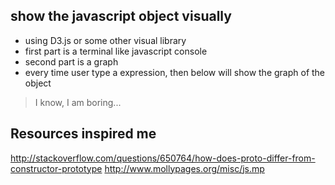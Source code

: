 ## show the javascript object visually
* using D3.js or some other visual library
* first part is a terminal like javascript console
* second part is a graph
* every time user type a expression, then below will show the graph of the object

> I know, I am boring...

## Resources inspired me
http://stackoverflow.com/questions/650764/how-does-proto-differ-from-constructor-prototype
http://www.mollypages.org/misc/js.mp
